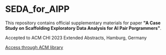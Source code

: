 # SEDA_for_AIPP
This repository contains official supplementary materials for paper **"A Case Study on Scaffolding Exploratory Data Analysis for AI Pair Porgrammers"**.

Accepted to ACM CHI 2023 Extended Abstracts, Hamburg, Germany

<a href="https://dl.acm.org/doi/10.1145/3544549.3583943">Access through ACM library</a>
